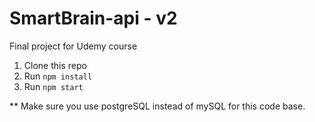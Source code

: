 # SmartBrain-api - v2
Final project for Udemy course

1. Clone this repo
2. Run `npm install`
3. Run `npm start`


** Make sure you use postgreSQL instead of mySQL for this code base.
